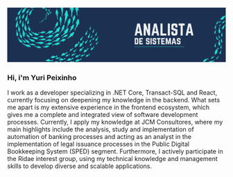 ![Full Stack Developer](./banner.png)

### Hi, i'm Yuri Peixinho

I work as a developer specializing in .NET Core, Transact-SQL and React, currently focusing on deepening my knowledge in the backend. What sets me apart is my extensive experience in the frontend ecosystem, which gives me a complete and integrated view of software development processes.
Currently, I apply my knowledge at JCM Consultores, where my main highlights include the analysis, study and implementation of automation of banking processes and acting as an analyst in the implementation of legal issuance processes in the Public Digital Bookkeeping System (SPED) segment.
Furthermore, I actively participate in the Ridae interest group, using my technical knowledge and management skills to develop diverse and scalable applications.









